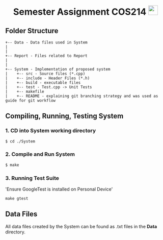 <div align="center">
<h1> Semester Assignment COS214 <img src="https://raw.githubusercontent.com/MartinHeinz/MartinHeinz/master/wave.gif" width="30px"></h1>
</div>

## Folder Structure
```
+-- Data - Data files used in System
|
|
+-- Report - Files related to Report
|
|
+-- System - Implementation of proposed system
|    +-- src - Source files (*.cpp)
|    +-- include - Header Files (*.h)
|    +-- build - executable files
|    +-- test - Test.cpp -> Unit Tests
|    +-- makefile
|    +-- README - explaining git branching strategy and was used as guide for git workflow
```

## Compiling, Running, Testing System

### 1. CD into System working directory

```bash
$ cd ./System
```

### 2. Compile and Run System
```bash
$ make
```

### 3. Running Test Suite 

'Ensure GoogleTest is installed on Personal Device'

```
make gtest
```

## Data Files
All data files created by the System can be found as .txt files in the **Data** directory.
